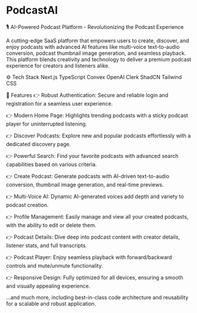 # PodcastAI
🎙️ AI-Powered Podcast Platform - Revolutionizing the Podcast Experience

A cutting-edge SaaS platform that empowers users to create, discover, and enjoy podcasts with advanced AI features like multi-voice text-to-audio conversion, podcast thumbnail image generation, and seamless playback. This platform blends creativity and technology to deliver a premium podcast experience for creators and listeners alike.

⚙️ Tech Stack
Next.js
TypeScript
Convex
OpenAI
Clerk
ShadCN
Tailwind CSS

🔋 Features
👉 Robust Authentication: Secure and reliable login and registration for a seamless user experience.

👉 Modern Home Page: Highlights trending podcasts with a sticky podcast player for uninterrupted listening.

👉 Discover Podcasts: Explore new and popular podcasts effortlessly with a dedicated discovery page.

👉 Powerful Search: Find your favorite podcasts with advanced search capabilities based on various criteria.

👉 Create Podcast: Generate podcasts with AI-driven text-to-audio conversion, thumbnail image generation, and real-time previews.

👉 Multi-Voice AI: Dynamic AI-generated voices add depth and variety to podcast creation.

👉 Profile Management: Easily manage and view all your created podcasts, with the ability to edit or delete them.

👉 Podcast Details: Dive deep into podcast content with creator details, listener stats, and full transcripts.

👉 Podcast Player: Enjoy seamless playback with forward/backward controls and mute/unmute functionality.

👉 Responsive Design: Fully optimized for all devices, ensuring a smooth and visually appealing experience.

…and much more, including best-in-class code architecture and reusability for a scalable and robust application.
